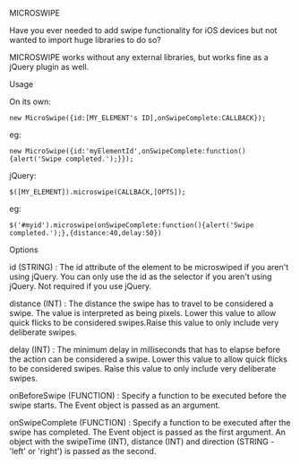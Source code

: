 MICROSWIPE

Have you ever needed to add swipe functionality for iOS devices but not wanted to import huge libraries to do so?

MICROSWIPE works without any external libraries, but works fine as a jQuery plugin as well.

Usage

On its own:

```new MicroSwipe({id:[MY_ELEMENT's ID],onSwipeComplete:CALLBACK});```

eg:

`new MicroSwipe({id:'myElementId',onSwipeComplete:function(){alert('Swipe completed.');}});`

jQuery:

`$([MY_ELEMENT]).microswipe(CALLBACK,[OPTS]);`

eg:

`$('#myid').microswipe(onSwipeComplete:function(){alert('Swipe completed.');},{distance:40,delay:50})`

Options

id (STRING) : The id attribute of the element to be microswiped if you aren't using jQuery.
You can only use the id as the selector if you aren't using jQuery.
Not required if you use jQuery.

distance (INT)  :   The distance the swipe has to travel to be considered a swipe. The value is interpreted as being pixels. 
Lower this value to allow quick flicks to be considered swipes.Raise this value to only include very deliberate swipes.

delay (INT) :   The minimum delay in milliseconds that has to elapse before the action can be considered a swipe. Lower this value to allow quick flicks to be considered swipes. Raise this value to only include very deliberate swipes.

onBeforeSwipe (FUNCTION) : Specify a function to be executed before the swipe starts. The Event object is passed as an argument.

onSwipeComplete (FUNCTION) : Specify a function to be executed after the swipe has completed. The Event object is passed as the first argument. An object with the swipeTime (INT), distance (INT) and direction (STRING - 'left' or 'right') is passed as the second.

